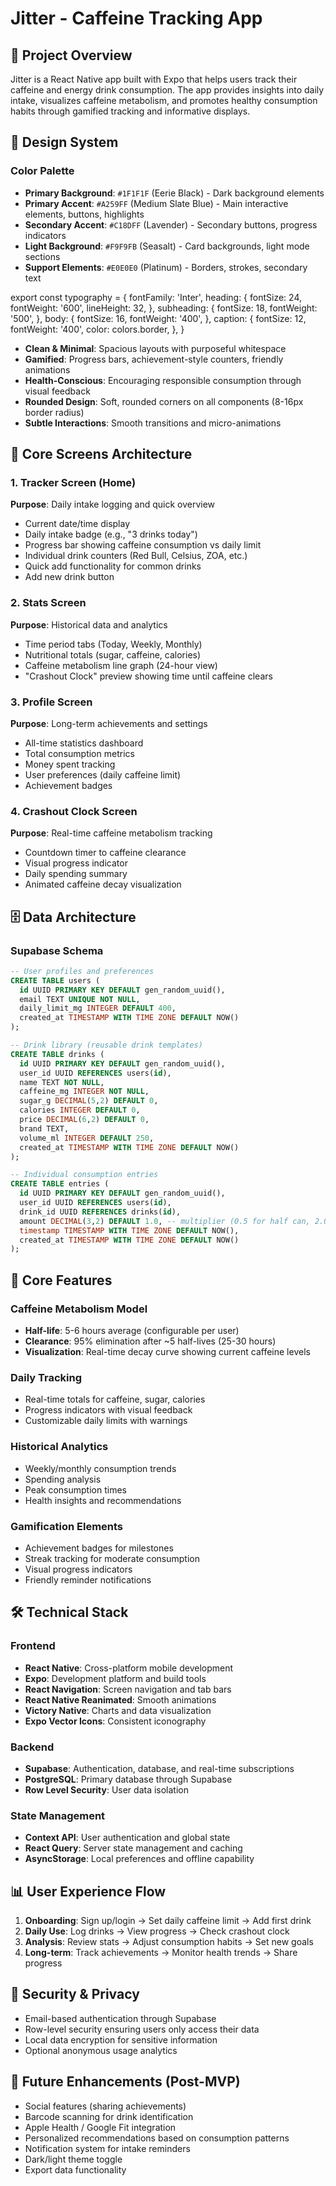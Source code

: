 # Jitter - Caffeine Tracking App

## 🎯 Project Overview
Jitter is a React Native app built with Expo that helps users track their caffeine and energy drink consumption. The app provides insights into daily intake, visualizes caffeine metabolism, and promotes healthy consumption habits through gamified tracking and informative displays.

## 🎨 Design System

### Color Palette
- **Primary Background**: `#1F1F1F` (Eerie Black) - Dark background elements
- **Primary Accent**: `#A259FF` (Medium Slate Blue) - Main interactive elements, buttons, highlights
- **Secondary Accent**: `#C18DFF` (Lavender) - Secondary buttons, progress indicators
- **Light Background**: `#F9F9FB` (Seasalt) - Card backgrounds, light mode sections
- **Support Elements**: `#E0E0E0` (Platinum) - Borders, strokes, secondary text

export const typography = {
  fontFamily: 'Inter',
  heading: {
    fontSize: 24,
    fontWeight: '600',
    lineHeight: 32,
  },
  subheading: {
    fontSize: 18,
    fontWeight: '500',
  },
  body: {
    fontSize: 16,
    fontWeight: '400',
  },
  caption: {
    fontSize: 12,
    fontWeight: '400',
    color: colors.border,
  },
}

- **Clean & Minimal**: Spacious layouts with purposeful whitespace
- **Gamified**: Progress bars, achievement-style counters, friendly animations
- **Health-Conscious**: Encouraging responsible consumption through visual feedback
- **Rounded Design**: Soft, rounded corners on all components (8-16px border radius)
- **Subtle Interactions**: Smooth transitions and micro-animations

## 📱 Core Screens Architecture

### 1. Tracker Screen (Home)
**Purpose**: Daily intake logging and quick overview
- Current date/time display
- Daily intake badge (e.g., "3 drinks today")
- Progress bar showing caffeine consumption vs daily limit
- Individual drink counters (Red Bull, Celsius, ZOA, etc.)
- Quick add functionality for common drinks
- Add new drink button

### 2. Stats Screen
**Purpose**: Historical data and analytics
- Time period tabs (Today, Weekly, Monthly)
- Nutritional totals (sugar, caffeine, calories)
- Caffeine metabolism line graph (24-hour view)
- "Crashout Clock" preview showing time until caffeine clears

### 3. Profile Screen
**Purpose**: Long-term achievements and settings
- All-time statistics dashboard
- Total consumption metrics
- Money spent tracking
- User preferences (daily caffeine limit)
- Achievement badges

### 4. Crashout Clock Screen
**Purpose**: Real-time caffeine metabolism tracking
- Countdown timer to caffeine clearance
- Visual progress indicator
- Daily spending summary
- Animated caffeine decay visualization

## 🗄️ Data Architecture

### Supabase Schema

```sql
-- User profiles and preferences
CREATE TABLE users (
  id UUID PRIMARY KEY DEFAULT gen_random_uuid(),
  email TEXT UNIQUE NOT NULL,
  daily_limit_mg INTEGER DEFAULT 400,
  created_at TIMESTAMP WITH TIME ZONE DEFAULT NOW()
);

-- Drink library (reusable drink templates)
CREATE TABLE drinks (
  id UUID PRIMARY KEY DEFAULT gen_random_uuid(),
  user_id UUID REFERENCES users(id),
  name TEXT NOT NULL,
  caffeine_mg INTEGER NOT NULL,
  sugar_g DECIMAL(5,2) DEFAULT 0,
  calories INTEGER DEFAULT 0,
  price DECIMAL(6,2) DEFAULT 0,
  brand TEXT,
  volume_ml INTEGER DEFAULT 250,
  created_at TIMESTAMP WITH TIME ZONE DEFAULT NOW()
);

-- Individual consumption entries
CREATE TABLE entries (
  id UUID PRIMARY KEY DEFAULT gen_random_uuid(),
  user_id UUID REFERENCES users(id),
  drink_id UUID REFERENCES drinks(id),
  amount DECIMAL(3,2) DEFAULT 1.0, -- multiplier (0.5 for half can, 2.0 for double, etc.)
  timestamp TIMESTAMP WITH TIME ZONE DEFAULT NOW(),
  created_at TIMESTAMP WITH TIME ZONE DEFAULT NOW()
);
```

## 🧠 Core Features

### Caffeine Metabolism Model
- **Half-life**: 5-6 hours average (configurable per user)
- **Clearance**: 95% elimination after ~5 half-lives (25-30 hours)
- **Visualization**: Real-time decay curve showing current caffeine levels

### Daily Tracking
- Real-time totals for caffeine, sugar, calories
- Progress indicators with visual feedback
- Customizable daily limits with warnings

### Historical Analytics
- Weekly/monthly consumption trends
- Spending analysis
- Peak consumption times
- Health insights and recommendations

### Gamification Elements
- Achievement badges for milestones
- Streak tracking for moderate consumption
- Visual progress indicators
- Friendly reminder notifications

## 🛠️ Technical Stack

### Frontend
- **React Native**: Cross-platform mobile development
- **Expo**: Development platform and build tools
- **React Navigation**: Screen navigation and tab bars
- **React Native Reanimated**: Smooth animations
- **Victory Native**: Charts and data visualization
- **Expo Vector Icons**: Consistent iconography

### Backend
- **Supabase**: Authentication, database, and real-time subscriptions
- **PostgreSQL**: Primary database through Supabase
- **Row Level Security**: User data isolation

### State Management
- **Context API**: User authentication and global state
- **React Query**: Server state management and caching
- **AsyncStorage**: Local preferences and offline capability

## 📊 User Experience Flow

1. **Onboarding**: Sign up/login → Set daily caffeine limit → Add first drink
2. **Daily Use**: Log drinks → View progress → Check crashout clock
3. **Analysis**: Review stats → Adjust consumption habits → Set new goals
4. **Long-term**: Track achievements → Monitor health trends → Share progress

## 🔐 Security & Privacy
- Email-based authentication through Supabase
- Row-level security ensuring users only access their data
- Local data encryption for sensitive information
- Optional anonymous usage analytics

## 🚀 Future Enhancements (Post-MVP)
- Social features (sharing achievements)
- Barcode scanning for drink identification
- Apple Health / Google Fit integration
- Personalized recommendations based on consumption patterns
- Notification system for intake reminders
- Dark/light theme toggle
- Export data functionality 